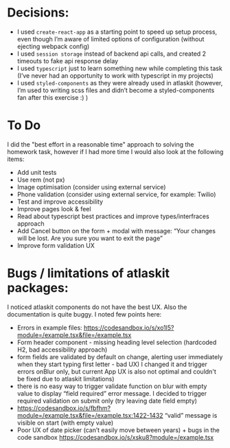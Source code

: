 # Decisions:

- I used `create-react-app` as a starting point to speed up setup process, even though I’m aware of limited options of configuration (without ejecting webpack config)
- I used `session storage` instead of backend api calls, and created 2 timeouts to fake api response delay
- I used `typescript` just to learn something new while completing this task (I’ve never had an opportunity to work with typescript in my projects)
- I used `styled-components` as they were already used in atlaskit (however, I’m used to writing scss files and didn’t become a styled-components fan after this exercise :) )

# To Do

I did the "best effort in a reasonable time" approach to solving the homework task, however if I had more time I would also look at the following items:

- Add unit tests
- Use rem (not px)
- Image optimisation (consider using external service)
- Phone validation (consider using external service, for example: Twilio)
- Test and improve accessibility
- Improve pages look & feel
- Read about typescript best practices and improve types/interfraces approach
- Add Cancel button on the form + modal with message: “Your changes will be lost. Are you sure you want to exit the page”
- Improve form validation UX

# Bugs / limitations of atlaskit packages:

I noticed atlaskit components do not have the best UX. Also the documentation is quite buggy. I noted few points here:

- Errors in example files: https://codesandbox.io/s/xo1l5?module=/example.tsx&file=/example.tsx
- Form header component - missing heading level selection (hardcoded H2, bad accessibility approach)
- form fields are validated by default on change, alerting user immediately when they start typing first letter - bad UX) I changed it and trigger errors onBlur only, but current App UX is also not optimal and couldn't be fixed due to atlaskit limitations)
- there is no easy way to trigger validate function on blur with empty value to display “field required” error message. I decided to trigger required validation on submit only (try leaving date field empty)
- https://codesandbox.io/s/fbfhm?module=/example.tsx&file=/example.tsx:1422-1432 “valid” message is visible on start (with empty value)
- Poor UX of date picker (can’t easily move between years) + bugs in the code sandbox https://codesandbox.io/s/xsku8?module=/example.tsx
